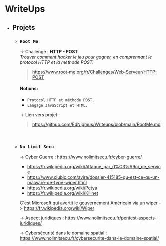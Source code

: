# WriteUps

- ## Projets
  
  -  ### `Root Me` <br>
        -> Challenge : **HTTP - POST**<br>
        _Trouver comment hacker le jeu pour gagner, en comprennant le protocol HTTP et la méthode POST._
        > https://www.root-me.org/fr/Challenges/Web-Serveur/HTTP-POST

        #### Notions:
        
        - `Protocol HTTP et méthode POST.`
        - `Langage JavaScript et HTML.`
        
        -> Lien vers projet : 
        > https://github.com/EdNigmus/Writeups/blob/main/RootMe.md

        <br>

  - ### `No Limit Secu`
       -> Cyber Guerre : https://www.nolimitsecu.fr/cyber-guerre/ <br>
      - https://fr.wikipedia.org/wiki/Attaque_par_d%C3%A9ni_de_service
      - https://www.clubic.com/avira/dossier-415185-qu-est-ce-qu-un-malware-de-type-wiper.html<br>
      - https://fr.wikipedia.org/wiki/Petya <br>
      - https://fr.wikipedia.org/wiki/Killnet<br>
  
      C'est Microsoft qui avertit le gouvernement Américain via un wiper -> https://fr.wikipedia.org/wiki/Wiper
  
       -> Aspect juridiques : https://www.nolimitsecu.fr/pentest-aspects-juridiques/

       -> Cybersécurité dans le domaine spatial : https://www.nolimitsecu.fr/cybersecurite-dans-le-domaine-spatial/
    
   

 
